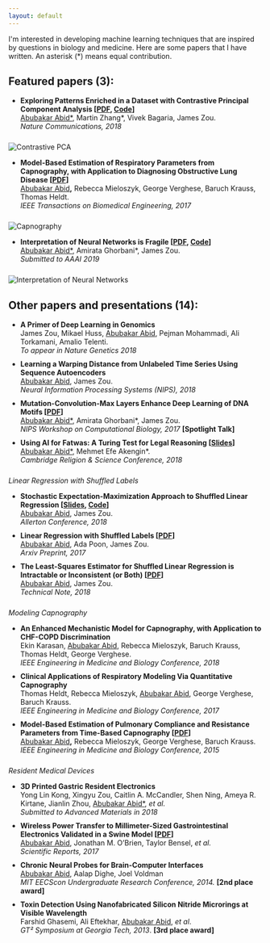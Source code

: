 ```yaml
---
layout: default
---
```


<style> 
li{
padding-bottom: 10px;
} 
</style>

 I'm interested in developing machine learning techniques that are inspired by questions in biology and medicine. Here are some papers that I have written.  An asterisk (\*) means equal contribution.

Featured papers (3):
----
* **Exploring Patterns Enriched in a Dataset with Contrastive Principal Component Analysis [[PDF](https://www.nature.com/articles/s41467-018-04608-8.pdf), [Code](https://github.com/abidlabs/contrastive)]** <br>
<span style="text-decoration: underline;">Abubakar Abid\*</span>, Martin Zhang\*, Vivek Bagaria, James Zou.<br> 
_Nature Communications, 2018_ <br> 

![Contrastive PCA](https://lh3.googleusercontent.com/zIY91AweMdg0L3m7NbVeKu3llaEsLso2hahPy8l392d4pTBwa_OhQM8VgFDpwThrPGr7tQIN40ldtICBetEIacdeRXFXBSVmqW1GlZDAqO7h4e_3hyBDFuyRClFff95uFYSBkfVfTakJ_0zxTLSudNQ9-xmI6plccI3jeopCx13utmzqzIXCNNf_BzpmZCHaICHAv3LIvLt1UYVJpbD0LSsbzQyZiaLETXhmR9E-SUJ7yulunCfEj-Z3vTRGavBUFzw55pqBJAzFbuUgzMPcuqDAEvpZ5Ke6uWSPiKN843GGA42zdXfVhZN17J5C_MES2h_JRrHASFQejJeqCj_0yHe4hbE24fIxrYdZfmZTbW-_anahS95CPU23jGlTlAPvYMr1_Y5YWZcFmeG_wapKGeo1JaXSzaWwtF1q2KFw3QcgekixGwnXoH5d0BM8RNP-00-XkiPrICE_tIotFK_9yDf4f3yypbne5MYqomvq1OYuSiBxsVHJbka7xgMvNbyoc1xqbKHoEMEzLuvh2vIbkHnc9CQhBSt_EWSkUKwLpRkIB_EmFO9mVNEzmNLHI0eq_txj7lSVVOr2U4mRhQiYGm3Zs66Mg6TSO3e531Vcdv1VSuXw1ttzIKXFHwLLUKEy=w1852-h1047-no)

* **Model-Based Estimation of Respiratory Parameters from Capnography, with Application to Diagnosing Obstructive Lung Disease [[PDF](http://a12d.com/wp-content/uploads/2016/01/07915749.pdf)]** <br> 
  <span style="text-decoration: underline;">Abubakar Abid</span><b>,</b> Rebecca Mieloszyk, George Verghese, Baruch Krauss, Thomas Heldt.<br> 
  _IEEE Transactions on Biomedical Engineering, 2017_ <br>
  
![Capnography](https://lh3.googleusercontent.com/Nqz5GpgddUybXG5bjX4Mx0fzYMhkj3Ropaa80NXslPD7HhqAtxMz_2v43E-bAtv86D47d7shZNWeQ45tUFdAv-Z5ONy8SO9zUSTlKJi0vkPBSgeSNCQa8vwWhfRBUfPJe1vXvjbnfnRLmBziW8Lu6xkJgbc_QzilEPczj9Vk_Behct1-FhOzjaLw09Z8TqW7SOHhC2e9MLk--sKA9g8GDEiJEVmV2g54xu0KOiyVywkpWXPXV_2pTXYJ6vyV-p6ZiefNn6p2-Rc5trYOmM8nNWz6Fit5c56zjbAcIkMcuKq8OdJPrWYfwQtkLCxzZBBTHPuL5SAriVxx21t1r5SbQK09MHqaVYfhZWkkM6MrbJ9z4w58TvymRCfURk5iBzJHyVnjYYrGpynJE_NY-ciM00ZhcMyzntaSmd7dPWYIf0ggkhWoonj9zurcT0E9v0wGWiHQ-bDrufg59psjLplqP5dQluQyqM3h3VIuNUCmxpWmpHVhdIh_N9H3Z3vTUIX68P9U7EvnMvNyvHi5xHWdw76TKkm-6EI8J9SD8idfdrzXiZkykUUc7v8wje7iolvx8YX5YnCuXuzsd65kz7BsqRo6oQDs-IkxKGLQ4xx1MyQ7z4tOKsmwqRFLZtOXmZPB=w2519-h1397-no)

 * **Interpretation of Neural Networks is Fragile [[PDF](https://openreview.net/pdf?id=H1xJjlbAZ), [Code](https://github.com/amiratag/InterpretationFragility)]** <br>
  <span style="text-decoration: underline;">Abubakar Abid\*</span>, Amirata Ghorbani\*, James Zou.  <br>
  _Submitted to AAAI 2019_ <br>

![Interpretation of Neural Networks](https://lh3.googleusercontent.com/Ysj1rYj_o8PZ-2ot1PO89QzYkC2gcwkqOa5ftYjKI7_xFwT6zIV-5NLJ39bNa2ZTx3bN3nH_hKwmnnJczrOJj-X2ED0ITLdXfvO5r4y4UKVrJQlXq1rPu7We2T5BRzHQjwPdKwCODUIUmeM_ahSa8tzuOkwAzaWfRGwchUxFJO64nIp11vK_FaxLaHnCOEMwAiuyAw8n95XjG-_XaFl1QjBkwgVUHn0q6Nuy5pWvGFN9ze5Ix5Hn1nTsOVWbQHZ8eoBnomWpuGI9zGM-STLHJcHpp5CEbHdD5pfa1KRh21thEa9uvaoCmYjd16ihZkYL0R6ifF1fzz4Ti7t2FvORr8YeXT6N6ZtEz8UEdBRF3km2IqDe_r1pmWngDuAXiDFHXDlfDzxL4c2v0gD9a2j1nrNpdWnFoNjXKHMT2yISxt5moeukbBM6oA1uCTwxumfMMaZSVJVSbF50xV1ibykgRKmGoK4BhfasAQZE181G1wVs86fm2yU0pVnYqZj5uuFm3BHaANVL354Pp6txnRVYLU9ous9x_sFFKABWEQQPLSC4zLDXRdemig89Iqx0_6suFzYBZ3j_B_WuUFtZWejhLQIE_NHUvl0awNu8x4HM8_yxMdo_Lgr8aGH6D7Ta0SCa=w2067-h719-no)

Other papers and presentations (14):
----
  * **A Primer of Deep Learning in Genomics** <br>
  James Zou, Mikael Huss, <span style="text-decoration: underline;">Abubakar Abid</span>, Pejman Mohammadi, Ali Torkamani, Amalio Telenti. <br>
  _To appear in Nature Genetics 2018_ <br>
  * **Learning a Warping Distance from Unlabeled Time Series Using Sequence Autoencoders** <br>
  <span style="text-decoration: underline;">Abubakar Abid</span>, James Zou. <br>
  _Neural Information Processing Systems (NIPS), 2018_ <br>
  * **Mutation-Convolution-Max Layers Enhance Deep Learning of DNA Motifs [[PDF](http://a12d.com/wp-content/uploads/2016/01/Mutation_Convolution_NIPS_Workshop-15.pdf)]** <br>
  <span style="text-decoration: underline;">Abubakar Abid\*</span>, Amirata Ghorbani\*, James Zou.  <br>
  _NIPS Workshop on Computational Biology, 2017_ **[Spotlight Talk]** <br> 
  * **Using AI for Fatwas: A Turing Test for Legal Reasoning [[Slides](https://docs.google.com/presentation/d/1VAccjabgqKGM5kUHlZJBfhWZJCboWjbeDDEPXgeGct4/edit?usp=sharing)]** <br>
  <span style="text-decoration: underline;">Abubakar Abid\*</span>, Mehmet Efe Akengin\*.  <br>
  _Cambridge Religion & Science Conference, 2018_<br> 
  

_Linear Regression with Shuffled Labels_

  * **Stochastic Expectation-Maximization Approach to Shuffled Linear Regression [[Slides](https://docs.google.com/presentation/d/1sg7mEl3TNNaWcSijGcmsReGzcLWYNBrx2-iN7sz77qo/edit?usp=sharing), [Code](https://github.com/abidlabs/stochastic-em-shuffled-regression
)]**<br>
  <span style="text-decoration: underline;">Abubakar Abid</span>, James Zou. <br>
  _Allerton Conference, 2018_ <br>
  * **Linear Regression with Shuffled Labels [[PDF](https://arxiv.org/pdf/1705.01342.pdf)]** <br> 
  <span style="text-decoration: underline;">Abubakar Abid</span>, Ada Poon, James Zou.<br> 
  _Arxiv Preprint, 2017_ <br>
  * **The Least-Squares Estimator for Shuffled Linear Regression is Intractable or Inconsistent (or Both) [[PDF](https://github.com/abidlabs/abidlabs.github.io/raw/master/assets/Shuffled_Regression_Technical_Note.pdf)]** <br> 
  <span style="text-decoration: underline;">Abubakar Abid</span>, James Zou.<br> 
  _Technical Note, 2018_ <br>
 

_Modeling Capnography_

  * **An Enhanced Mechanistic Model for Capnography, with Application to CHF-COPD Discrimination** <br>
  Ekin Karasan, <span style="text-decoration: underline;">Abubakar Abid</span>, Rebecca Mieloszyk, Baruch Krauss, Thomas Heldt, George Verghese. <br>
  _IEEE Engineering in Medicine and Biology Conference, 2018_  <br>  
  * **Clinical Applications of Respiratory Modeling Via Quantitative Capnography** <br>
  Thomas Heldt, Rebecca Mieloszyk, <span style="text-decoration: underline;">Abubakar Abid</span>, George Verghese, Baruch Krauss.<br> 
  _IEEE Engineering in Medicine and Biology Conference, 2017_ <br>
  * **Model-Based Estimation of Pulmonary Compliance and Resistance Parameters from Time-Based Capnography [[PDF](http://a12d.com/wp-content/uploads/2016/01/07318701.pdf)]** <br> 
  <span style="text-decoration: underline;">Abubakar Abid</span><b>,</b> Rebecca Mieloszyk, George Verghese, Baruch Krauss.
  <br> _IEEE Engineering in Medicine and Biology Conference, 2015_ <br>

_Resident Medical Devices_

  * **3D Printed Gastric Resident Electronics** <br>
Yong Lin Kong, Xingyu Zou, Caitlin A. McCandler, Shen Ning, Ameya R. Kirtane, Jianlin Zhou, <span style="text-decoration: underline;">Abubakar Abid\*</span>, _et al._ <br>
*Submitted to Advanced Materials in 2018*
  * **Wireless Power Transfer to Millimeter-Sized Gastrointestinal Electronics Validated in a Swine Model [[PDF](http://a12d.com/wp-content/uploads/2016/01/srep46745.pdf)]** <br>
   <span style="text-decoration: underline;">Abubakar Abid</span>, Jonathan M. O’Brien, Taylor Bensel, _et al._ <br>
_Scientific Reports, 2017_ <br>
  * **Chronic Neural Probes for Brain-Computer Interfaces**  <br>
  <span style="text-decoration: underline;">Abubakar Abid</span>, Aalap Dighe, Joel Voldman <br>
  _MIT EECScon Undergraduate Research Conference, 2014._ **[2nd place award]** <br> 
  * **Toxin Detection Using Nanofabricated Silicon Nitride Microrings at Visible Wavelength** 
  <br> Farshid Ghasemi, Ali Eftekhar, <span style="text-decoration: underline;">Abubakar Abid</span>, _et al_.
  <br> _GT² Symposium at Georgia Tech, 2013_. **[3rd place award]** <br>
